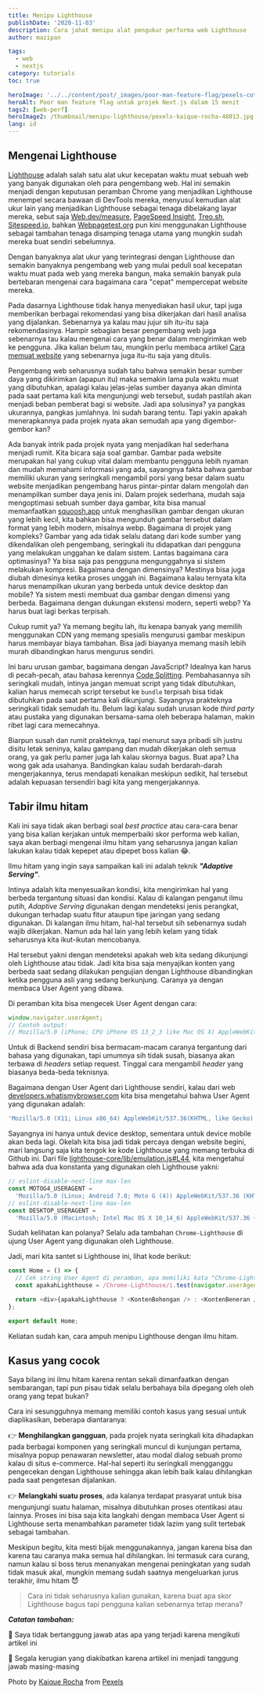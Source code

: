 ```yaml
---
title: Menipu Lighthouse
publishDate: '2020-11-03'
description: Cara jahat menipu alat pengukur performa web Lighthouse
author: mazipan

tags:
  - web
  - nextjs
category: tutorials
toc: true

heroImage: '../../content/post/_images/poor-man-feature-flag/pexels-cottonbro-studio-5870547.jpg'
heroAlt: Poor man feature flag untuk projek Next.js dalam 15 menit
tags2: [web-perf]
heroImage2: /thumbnail/menipu-lighthouse/pexels-kaique-rocha-48013.jpg
lang: id
---
```


## Mengenai Lighthouse

[Lighthouse](https://github.com/GoogleChrome/lighthouse) adalah salah satu alat ukur kecepatan waktu muat sebuah web yang banyak digunakan oleh para pengembang web. Hal ini semakin menjadi dengan keputusan peramban Chrome yang menjadikan Lighthouse menempel secara bawaan di DevTools mereka, menyusul kemudian alat ukur lain yang menjadikan Lighthouse sebagai tenaga dibelakang layar mereka, sebut saja [Web.dev/measure](https://web.dev/measure/), [PageSpeed Insight](https://developers.google.com/speed/pagespeed/insights/), [Treo.sh](https://treo.sh/), [Sitespeed.io](https://www.sitespeed.io/), bahkan [Webpagetest.org](https://www.webpagetest.org/) pun kini menggunakan Lighthouse sebagai tambahan tenaga disamping tenaga utama yang mungkin sudah mereka buat sendiri sebelumnya.

Dengan banyaknya alat ukur yang terintegrasi dengan Lighthouse dan semakin banyaknya pengembang web yang mulai peduli soal kecepatan waktu muat pada web yang mereka bangun, maka semakin banyak pula bertebaran mengenai cara bagaimana cara "cepat" mempercepat website mereka.

Pada dasarnya Lighthouse tidak hanya menyediakan hasil ukur, tapi juga memberikan berbagai rekomendasi yang bisa dikerjakan dari hasil analisa yang dijalankan. Sebenarnya ya kalau mau jujur sih itu-itu saja rekomendasinya. Hampir sebagian besar pengembang web juga sebenarnya tau kalau mengenai cara yang benar dalam mengirimkan web ke pengguna. Jika kalian belum tau, mungkin perlu membaca artikel [Cara memuat website](/best-practice-loading-a-web) yang sebenarnya juga itu-itu saja yang ditulis.

Pengembang web seharusnya sudah tahu bahwa semakin besar sumber daya yang dikirimkan (apapun itu) maka semakin lama pula waktu muat yang dibutuhkan, apalagi kalau jelas-jelas sumber dayanya akan diminta pada saat pertama kali kita mengunjungi web tersebut, sudah pastilah akan menjadi beban pemberat bagi si website. Jadi apa solusinya? ya pangkas ukurannya, pangkas jumlahnya. Ini sudah barang tentu. Tapi yakin apakah menerapkannya pada projek nyata akan semudah apa yang digembor-gembor kan?

Ada banyak intrik pada projek nyata yang menjadikan hal sederhana menjadi rumit. Kita bicara saja soal gambar. Gambar pada website merupakan hal yang cukup vital dalam membantu pengguna lebih nyaman dan mudah memahami informasi yang ada, sayangnya fakta bahwa gambar memiliki ukuran yang seringkali mengambil porsi yang besar dalam suatu website menjadikan pengembang harus pintar-pintar dalam mengolah dan menampilkan sumber daya jenis ini. Dalam projek sederhana, mudah saja mengoptimasi sebuah sumber daya gambar, kita bisa manual memanfaatkan [squoosh.app](https://squoosh.app/) untuk menghasilkan gambar dengan ukuran yang lebih kecil, kita bahkan bisa mengunduh gambar tersebut dalam format yang lebih modern, misalnya webp. Bagaimana di projek yang kompleks? Gambar yang ada tidak selalu datang dari kode sumber yang dikendalikan oleh pengembang, seringkali itu didapatkan dari pengguna yang melakukan unggahan ke dalam sistem. Lantas bagaimana cara optimasinya? Ya bisa saja pas pengguna mengunggahnya si sistem melakukan kompresi. Bagaimana dengan dimensinya? Mestinya bisa juga diubah dimesinya ketika proses unggah ini. Bagaimana kalau ternyata kita harus menampilkan ukuran yang berbeda untuk device desktop dan mobile? Ya sistem mesti membuat dua gambar dengan dimensi yang berbeda. Bagaimana dengan dukungan ekstensi modern, seperti webp? Ya harus buat lagi berkas terpisah.

Cukup rumit ya? Ya memang begitu lah, itu kenapa banyak yang memilih menggunakan CDN yang memang spesialis mengurusi gambar meskipun harus membayar biaya tambahan. Bisa jadi biayanya memang masih lebih murah dibandingkan harus mengurus sendiri.

Ini baru urusan gambar, bagaimana dengan JavaScript? Idealnya kan harus di pecah-pecah, atau bahasa kerennya [Code Splitting](/kesalahpahaman-mengenai-code-splitting). Pembahasannya sih seringkali mudah, intinya jangan memuat script yang tidak dibutuhkan, kalian harus memecah script tersebut ke `bundle` terpisah bisa tidak dibutuhkan pada saat pertama kali dikunjungi. Sayangnya prakteknya seringkali tidak semudah itu. Belum lagi kalau sudah urusan kode _third party_ atau pustaka yang digunakan bersama-sama oleh beberapa halaman, makin ribet lagi cara memecahnya.

Biarpun susah dan rumit prakteknya, tapi menurut saya pribadi sih justru disitu letak seninya, kalau gampang dan mudah dikerjakan oleh semua orang, ya gak perlu pamer juga lah kalau skornya bagus. Buat apa? Lha wong gak ada usahanya. Bandingkan kalau sudah berdarah-darah mengerjakannya, terus mendapati kenaikan meskipun sedikit, hal tersebut adalah kepuasan tersendiri bagi kita yang mengerjakannya.

## Tabir ilmu hitam

Kali ini saya tidak akan berbagi soal _best practice_ atau cara-cara benar yang bisa kalian kerjakan untuk memperbaiki skor performa web kalian, saya akan berbagi mengenai ilmu hitam yang seharusnya jangan kalian lakukan kalau tidak kepepet atau dipepet boss kalian 😂.

Ilmu hitam yang ingin saya sampaikan kali ini adalah teknik **_"Adaptive Serving"_**.

Intinya adalah kita menyesuaikan kondisi, kita mengirimkan hal yang berbeda tergantung situasi dan kondisi. Kalau di kalangan penganut ilmu putih, _Adaptive Serving_ digunakan dengan mendeteksi jenis perangkat, dukungan terhadap suatu fitur ataupun tipe jaringan yang sedang digunakan. Di kalangan ilmu hitam, hal-hal tersebut sih sebenarnya sudah wajib dikerjakan. Namun ada hal lain yang lebih kelam yang tidak seharusnya kita ikut-ikutan mencobanya.

Hal tersebut yakni dengan mendeteksi apakah web kita sedang dikunjungi oleh Lighthouse atau tidak. Jadi kita bisa saja menyajikan konten yang berbeda saat sedang dilakukan pengujian dengan Lighthouse dibandingkan ketika pengguna asli yang sedang berkunjung. Caranya ya dengan membaca User Agent yang dibawa.

Di peramban kita bisa mengecek User Agent dengan cara:

```js
window.navigator.userAgent;
// Contoh output:
// Mozilla/5.0 (iPhone; CPU iPhone OS 13_2_3 like Mac OS X) AppleWebKit/605.1.15 (KHTML, like Gecko) Version/13.0.3 Mobile/15E148 Safari/604.1
```

Untuk di Backend sendiri bisa bermacam-macam caranya tergantung dari bahasa yang digunakan, tapi umumnya sih tidak susah, biasanya akan terbawa di _headers_ setiap request. Tinggal cara mengambil _header_ yang biasanya beda-beda teknisnya.

Bagaimana dengan User Agent dari Lighthouse sendiri, kalau dari web [developers.whatismybrowser.com](https://developers.whatismybrowser.com/useragents/parse/682595-google-lighthouse) kita bisa mengetahui bahwa User Agent yang digunakan adalah:

```js
'Mozilla/5.0 (X11; Linux x86_64) AppleWebKit/537.36(KHTML, like Gecko) Chrome/61.0.3116.0 Safari/537.36 Chrome-Lighthouse';
```

Sayangnya ini hanya untuk device desktop, sementara untuk device mobile akan beda lagi. Okelah kita bisa jadi tidak percaya dengan website begini, mari langsung saja kita tengok ke kode Lighthouse yang memang terbuka di Github ini. Dari file [lighthouse-core/lib/emulation.js#L44](https://github.com/GoogleChrome/lighthouse/blob/master/lighthouse-core/lib/emulation.js#L44), kita mengetahui bahwa ada dua konstanta yang digunakan oleh Lighthouse yakni:

```js
// eslint-disable-next-line max-len
const MOTOG4_USERAGENT =
  'Mozilla/5.0 (Linux; Android 7.0; Moto G (4)) AppleWebKit/537.36 (KHTML, like Gecko) Chrome/84.0.4143.7 Mobile Safari/537.36 Chrome-Lighthouse';
// eslint-disable-next-line max-len
const DESKTOP_USERAGENT =
  'Mozilla/5.0 (Macintosh; Intel Mac OS X 10_14_6) AppleWebKit/537.36 (KHTML, like Gecko) Chrome/84.0.4143.7 Safari/537.36 Chrome-Lighthouse';
```

Sudah kelihatan kan polanya? Selalu ada tambahan `Chrome-Lighthouse` di ujung User Agent yang digunakan oleh Lighthouse.

Jadi, mari kita santet si Lighthouse ini, lihat kode berikut:

```js
const Home = () => {
  // Cek string User Agent di peramban, apa memiliki kata "Chrome-Lighthouse" atau tidak
  const apakahLighthouse = /Chrome-Lighthouse/i.test(navigator.userAgent);

  return <div>{apakahLighthouse ? <KontenBohongan /> : <KontenBeneran />}</div>;
};

export default Home;
```

Keliatan sudah kan, cara ampuh menipu Lighthouse dengan ilmu hitam.

## Kasus yang cocok

Saya bilang ini ilmu hitam karena rentan sekali dimanfaatkan dengan sembarangan, tapi pun pisau tidak selalu berbahaya bila dipegang oleh oleh orang yang tepat bukan?

Cara ini sesungguhnya memang memiliki contoh kasus yang sesuai untuk diaplikasikan, beberapa diantaranya:

👉 **Menghilangkan gangguan**, pada projek nyata seringkali kita dihadapkan pada berbagai komponen yang seringkali muncul di kunjungan pertama, misalnya popup penawaran newsletter, atau modal dialog sebuah promo kalau di situs e-commerce.
Hal-hal seperti itu seringkali mengganggu pengecekan dengan Lighthouse sehingga akan lebih baik kalau dihilangkan pada saat pengetesan dijalankan.

👉 **Melangkahi suatu proses**, ada kalanya terdapat prasyarat untuk bisa mengunjungi suatu halaman, misalnya dibutuhkan proses otentikasi atau lainnya.
Proses ini bisa saja kita langkahi dengan membaca User Agent si Lighthouse serta menambahkan parameter tidak lazim yang sulit tertebak sebagai tambahan.

Meskipun begitu, kita mesti bijak menggunakannya, jangan karena bisa dan karena tau caranya maka semua hal dihilangkan.
Ini termasuk cara curang, namun kalau si boss terus menanyakan mengenai peningkatan yang sudah tidak masuk akal, mungkin memang sudah saatnya mengeluarkan jurus terakhir, ilmu hitam 😈

> Cara ini tidak seharusnya kalian gunakan, karena buat apa skor Lighthouse bagus tapi pengguna kalian sebenarnya tetap merana?

**_Catatan tambahan:_**

🏃 Saya tidak bertanggung jawab atas apa yang terjadi karena mengikuti artikel ini

🤸 Segala kerugian yang diakibatkan karena artikel ini menjadi tanggung jawab masing-masing

Photo by [Kaique Rocha](https://www.pexels.com/@kaiquestr?utm_content=attributionCopyText&utm_medium=referral&utm_source=pexels) from [Pexels](https://www.pexels.com/photo/people-canon-anonymous-levitate-48013/?utm_content=attributionCopyText&utm_medium=referral&utm_source=pexels)
